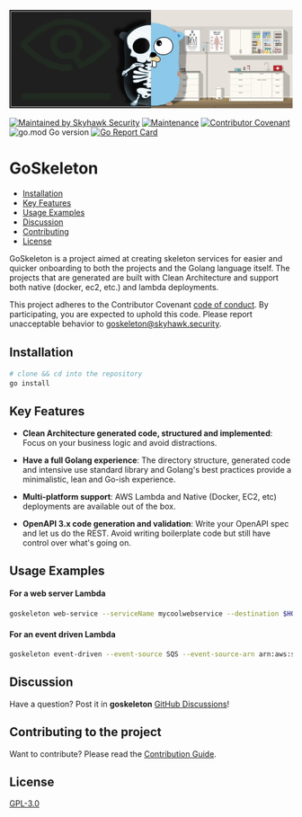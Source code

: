 [![goskeleton](.github/resources/goskeleton_banner_logo.png)](#)

[![Maintained by Skyhawk Security](https://img.shields.io/badge/maintained_by-Skyhawk_Security-6C00DB)](https://skyhawk.security)
[![Maintenance](https://img.shields.io/badge/Maintained%3F-yes-green.svg?style=flat-square)](https://github.com/skyhawk-security/goskeleton/graphs/commit-activity)
[![Contributor Covenant](https://img.shields.io/badge/Contributor%20Covenant-2.1-4baaaa.svg?style=flat-square)](CODE_OF_CONDUCT.md)
![go.mod Go version](https://img.shields.io/github/go-mod/go-version/skyhawk-security/goskeleton/main?style=flat-square&logo=go&label=ver)
[![Go Report Card](https://goreportcard.com/badge/github.com/skyhawk-security/goskeleton)](https://goreportcard.com/report/github.com/skyhawk-security/goskeleton)

# GoSkeleton
- [Installation](#installation)
- [Key Features](#key-features)
- [Usage Examples](#usage-examples)
- [Discussion](#discussion)
- [Contributing](#contributing-to-the-project)
- [License](#license)

GoSkeleton is a project aimed at creating skeleton services for easier and quicker onboarding to both the projects and
the Golang language itself.
The projects that are generated are built with Clean Architecture and support both native (docker, ec2, etc.) and lambda
deployments.

This project adheres to the Contributor Covenant [code of conduct](CODE_OF_CONDUCT.md).
By participating, you are expected to uphold this code. Please report unacceptable behavior to [goskeleton@skyhawk.security](mailto:goskeleton@skyhawk.security).

## Installation
```zsh
# clone && cd into the repository
go install
```

## Key Features
- **Clean Architecture generated code, structured and implemented**: Focus on your business logic and avoid distractions.

- **Have a full Golang experience**: The directory structure, generated code and intensive use standard library and Golang's best practices provide a minimalistic, lean and Go-ish experience.

- **Multi-platform support**: AWS Lambda and Native (Docker, EC2, etc) deployments are available out of the box.

- **OpenAPI 3.x code generation and validation**: Write your OpenAPI spec and let us do the REST. Avoid writing boilerplate code but still have control over what's going on.

## Usage Examples
#### For a web server Lambda
```zsh
goskeleton web-service --serviceName mycoolwebservice --destination $HOME/Desktop
```

#### For an event driven Lambda
```zsh
goskeleton event-driven --event-source SQS --event-source-arn arn:aws:sqs:us-east-1:123456789012:example-sqs-queue-name --serviceName mycooledsservice --destination $HOME/Desktop
```

## Discussion
Have a question? Post it in **goskeleton** [GitHub Discussions](https://github.com/skyhawk-security/goskeleton/discussions)!

## Contributing to the project
Want to contribute? Please read the [Contribution Guide](CONTRIBUTING.md).

## License
[GPL-3.0](https://github.com/skyhawk-security/goskeleton/blob/main/LICENSE.md)
